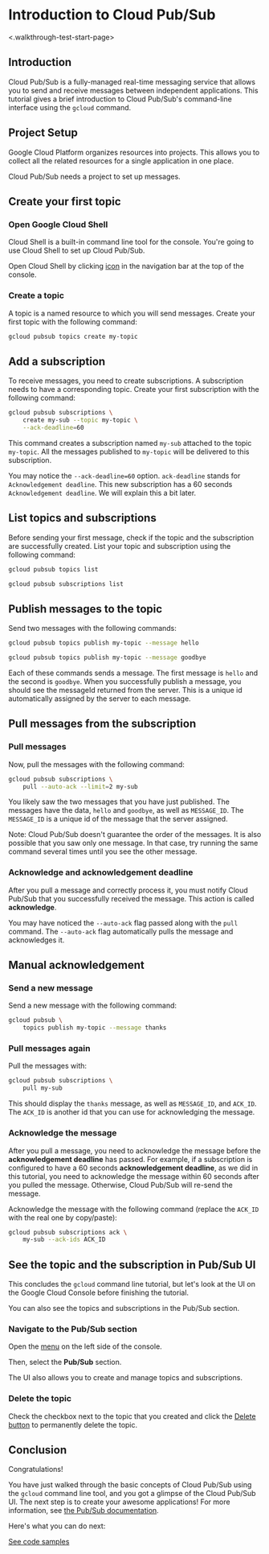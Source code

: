 # Introduction to Cloud Pub/Sub

<walkthrough-test-start-page url="/start?tutorial=pubsub_quickstart_v2"><.walkthrough-test-start-page>
<walkthrough-tutorial-url url="https://cloud.google.com/pubsub/quickstart-console"></walkthrough-tutorial-url>

<walkthrough-devshell-precreate></walkthrough-devshell-precreate>

## Introduction

Cloud Pub/Sub is a fully-managed real-time messaging service that allows you to
send and receive messages between independent applications. This tutorial gives
a brief introduction to Cloud Pub/Sub's command-line interface using the
`gcloud` command.

## Project Setup

Google Cloud Platform organizes resources into projects. This allows you to
collect all the related resources for a single application in one place.

Cloud Pub/Sub needs a project to set up messages.

<walkthrough-project-setup></walkthrough-project-setup>

## Create your first topic

### Open Google Cloud Shell

Cloud Shell is a built-in command line tool for the console. You're going to use
Cloud Shell to set up Cloud Pub/Sub.

Open Cloud Shell by clicking
<walkthrough-cloud-shell-icon></walkthrough-cloud-shell-icon>
[icon][spotlight-open-devshell] in the navigation bar at the top of the console.

### Create a topic

A topic is a named resource to which you will send messages. Create your first
topic with the following command:

```bash
gcloud pubsub topics create my-topic
```

## Add a subscription

To receive messages, you need to create subscriptions. A subscription needs to
have a corresponding topic. Create your first subscription with the following
command:

```bash
gcloud pubsub subscriptions \
    create my-sub --topic my-topic \
    --ack-deadline=60
```

This command creates a subscription named `my-sub` attached to the topic
`my-topic`. All the messages published to `my-topic` will be delivered to this
subscription.

You may notice the `--ack-deadline=60` option. `ack-deadline` stands for
`Acknowledgement deadline`. This new subscription has a 60 seconds
`Acknowledgement deadline`. We will explain this a bit later.

## List topics and subscriptions

Before sending your first message, check if the topic and the subscription are
successfully created. List your topic and subscription using the following
command:

```bash
gcloud pubsub topics list
```

```bash
gcloud pubsub subscriptions list
```

## Publish messages to the topic

Send two messages with the following commands:

```bash
gcloud pubsub topics publish my-topic --message hello
```

```bash
gcloud pubsub topics publish my-topic --message goodbye
```

Each of these commands sends a message. The first message is `hello` and the
second is `goodbye`. When you successfully publish a message, you should see the
messageId returned from the server. This is a unique id automatically assigned
by the server to each message.

## Pull messages from the subscription

### Pull messages

Now, pull the messages with the following command:

```bash
gcloud pubsub subscriptions \
    pull --auto-ack --limit=2 my-sub
```

You likely saw the two messages that you have just published. The messages have
the data, `hello` and `goodbye`, as well as `MESSAGE_ID`. The `MESSAGE_ID` is a
unique id of the message that the server assigned.

Note: Cloud Pub/Sub doesn't guarantee the order of the messages. It is also
possible that you saw only one message. In that case, try running the same
command several times until you see the other message.

### Acknowledge and acknowledgement deadline

After you pull a message and correctly process it, you must notify Cloud Pub/Sub
that you successfully received the message. This action is called
**acknowledge**.

You may have noticed the `--auto-ack` flag passed along with the `pull` command.
The `--auto-ack` flag automatically pulls the message and acknowledges it.

## Manual acknowledgement

### Send a new message

Send a new message with the following command:

```bash
gcloud pubsub \
    topics publish my-topic --message thanks
```

### Pull messages again

Pull the messages with:

```bash
gcloud pubsub subscriptions \
    pull my-sub
```

This should display the `thanks` message, as well as `MESSAGE_ID`, and `ACK_ID`.
The `ACK_ID` is another id that you can use for acknowledging the message.

### Acknowledge the message

After you pull a message, you need to acknowledge the message before the
**acknowledgement deadline** has passed. For example, if a subscription is
configured to have a 60 seconds **acknowledgement deadline**, as we did in this
tutorial, you need to acknowledge the message within 60 seconds after you pulled
the message. Otherwise, Cloud Pub/Sub will re-send the message.

Acknowledge the message with the following command (replace the `ACK_ID` with
the real one by copy/paste):

```bash
gcloud pubsub subscriptions ack \
    my-sub --ack-ids ACK_ID
```

## See the topic and the subscription in Pub/Sub UI

This concludes the `gcloud` command line tutorial, but let's look at the UI on
the Google Cloud Console before finishing the tutorial.

You can also see the topics and subscriptions in the Pub/Sub section.

### Navigate to the Pub/Sub section

Open the [menu][spotlight-console-menu] on the left side of the console.

Then, select the **Pub/Sub** section.

<walkthrough-menu-navigation sectionId="CLOUDPUBSUB_SECTION"></walkthrough-menu-navigation>

The UI also allows you to create and manage topics and subscriptions.

### Delete the topic

Check the checkbox next to the topic that you created and click the [Delete
button][spotlight-delete-button] to permanently delete the topic.

## Conclusion

Congratulations!

<walkthrough-conclusion-trophy></walkthrough-conclusion-trophy>

You have just walked through the basic concepts of Cloud Pub/Sub using the
`gcloud` command line tool, and you got a glimpse of the Cloud Pub/Sub UI. The
next step is to create your awesome applications! For more information, see [the
Pub/Sub documentation][pubsub-docs].

Here's what you can do next:

[See code
samples](https://cloud.google.com/pubsub/docs/quickstart-client-libraries)

[spotlight-console-menu]: walkthrough://spotlight-pointer?spotlightId=console-nav-menu
[spotlight-open-devshell]: walkthrough://spotlight-pointer?spotlightId=devshell-activate-button
[spotlight-delete-button]: walkthrough://spotlight-pointer?cssSelector=.p6n-icon-delete
[pubsub-docs]: https://cloud.google.com/pubsub/docs/
